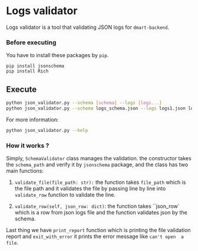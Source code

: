 # Logs validator

Logs validator is a tool that validating JSON logs for `dmart-backend`.

### Before executing
You have to install these packages by ``pip``.
```
pip install jsonschema
pip install Rich
```

## Execute

```bash
python json_validator.py --schema [schema] --logs [logs...] 
python json_validator.py --schema logs_schema.json --logs logs1.json logs2.json
```
For more information:
```bash
python json_validator.py --help
```
### How it works ?

Simply, `SchemaValidator` class manages the validation.
the constructor takes the ``schema_path`` and verify it by ``jsonschema`` package, and the class has two main functions:
1. ```validate_file(file_path: str):``` the function takes ``file_path`` which is the file path and it validates the file by passing line by line into ``validate_row`` function to validate the line.

2. ```validate_row(self, json_row: dict)```: the function takes ``json_row` which is a row from json logs file and the function validates json by the schema.

Last thing we have ``print_report`` function which is printing the file validation report and ``exit_with_error`` it prints the error message like ``can't open  a file``.

